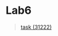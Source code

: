 # Lab6
> [task (31222)](https://cdn.discordapp.com/attachments/547471206706577411/897862257751506984/7jciX7dHw8M.png)
